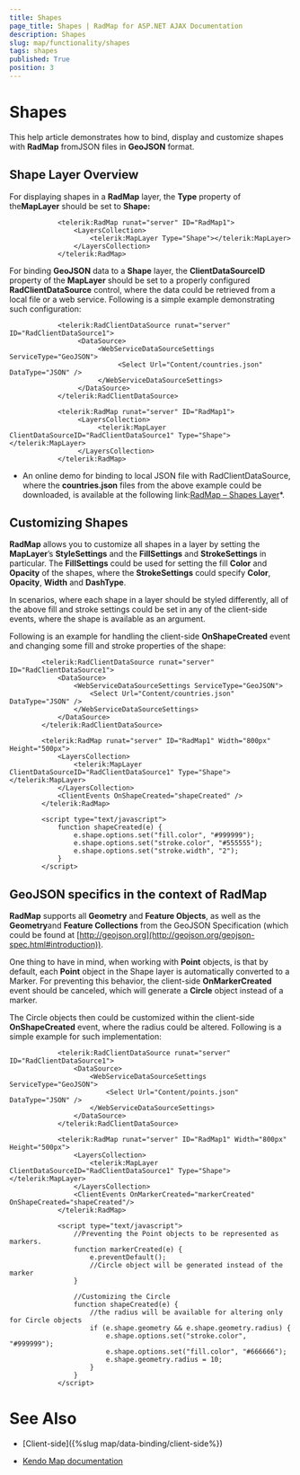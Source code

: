 ```yaml
---
title: Shapes
page_title: Shapes | RadMap for ASP.NET AJAX Documentation
description: Shapes
slug: map/functionality/shapes
tags: shapes
published: True
position: 3
---
```


# Shapes



This help article demonstrates how to bind, display and customize shapes with **RadMap** fromJSON files in **GeoJSON** format.

## Shape Layer Overview

For displaying shapes in a **RadMap** layer, the **Type** property of the**MapLayer** should be set to **Shape:**

````ASPNET
			<telerik:RadMap runat="server" ID="RadMap1">
				<LayersCollection>
					<telerik:MapLayer Type="Shape"></telerik:MapLayer>
				</LayersCollection>
			</telerik:RadMap>
````



For binding **GeoJSON** data to a **Shape** layer, the **ClientDataSourceID**	property of the **MapLayer** should be set to a properly configured **RadClientDataSource**	control, where the data could be retrieved from a local file or a web service.	Following is a simple example demonstrating such configuration:

````ASPNET
			<telerik:RadClientDataSource runat="server" ID="RadClientDataSource1">
			     <DataSource>
			          <WebServiceDataSourceSettings ServiceType="GeoJSON">
			               <Select Url="Content/countries.json" DataType="JSON" />
			          </WebServiceDataSourceSettings>
			     </DataSource>
			</telerik:RadClientDataSource>
			    
			<telerik:RadMap runat="server" ID="RadMap1">
			     <LayersCollection>
			          <telerik:MapLayer ClientDataSourceID="RadClientDataSource1" Type="Shape"></telerik:MapLayer>
			     </LayersCollection>
			</telerik:RadMap>
````



* An online demo for binding to local JSON file with RadClientDataSource, where the **countries.json** files from the	above example could be downloaded, is available at the following link:[RadMap – Shapes Layer](http://demos.telerik.com/aspnet-ajax/Map/Examples/Functionality/shapes-layer/defaultcs.aspx)*.

## Customizing Shapes

**RadMap** allows you to customize all shapes in a layer by setting the **MapLayer**’s **StyleSettings**	and the **FillSettings** and **StrokeSettings** in particular. The **FillSettings** could be used for	setting the fill **Color** and **Opacity** of the shapes, where the **StrokeSettings** could specify	**Color**, **Opacity**, **Width** and **DashType**.

In scenarios, where each shape in a layer should be styled differently, all of the above	fill and stroke settings could be set in any of the client-side events, where the shape is available as an argument.

Following is an example for handling the client-side **OnShapeCreated** event and changing some fill and stroke properties of the shape:

````ASPNET
		<telerik:RadClientDataSource runat="server" ID="RadClientDataSource1">
			<DataSource>
				<WebServiceDataSourceSettings ServiceType="GeoJSON">
					<Select Url="Content/countries.json" DataType="JSON" />
				</WebServiceDataSourceSettings>
			</DataSource>
		</telerik:RadClientDataSource>
		
		<telerik:RadMap runat="server" ID="RadMap1" Width="800px" Height="500px">
			<LayersCollection>
				<telerik:MapLayer ClientDataSourceID="RadClientDataSource1" Type="Shape"></telerik:MapLayer>
			</LayersCollection>
			<ClientEvents OnShapeCreated="shapeCreated" />
		</telerik:RadMap>
		
		<script type="text/javascript">
			function shapeCreated(e) {
				e.shape.options.set("fill.color", "#999999");
				e.shape.options.set("stroke.color", "#555555");
				e.shape.options.set("stroke.width", "2");
			}
		</script>
````



## GeoJSON specifics in the context of RadMap

**RadMap** supports all **Geometry** and **Feature Objects**, as well as the **Geometry**and **Feature Collections** from the GeoJSON Specification (which could be found at	[http://geojson.org](http://geojson.org/geojson-spec.html#introduction)).

One thing to have in mind, when working with **Point** objects, is that by default, each **Point** object in the Shape	layer is automatically converted to a Marker. For preventing this behavior, the client-side **OnMarkerCreated**	event should be canceled, which will generate a **Circle** object instead of a marker.

The Circle objects then could be customized within the client-side **OnShapeCreated** event, where the radius could be altered.	Following is a simple example for such implementation:

````ASPNET
			<telerik:RadClientDataSource runat="server" ID="RadClientDataSource1">
				<DataSource>
					<WebServiceDataSourceSettings ServiceType="GeoJSON">
						<Select Url="Content/points.json" DataType="JSON" />
					</WebServiceDataSourceSettings>
				</DataSource>
			</telerik:RadClientDataSource>
	
			<telerik:RadMap runat="server" ID="RadMap1" Width="800px" Height="500px">
				<LayersCollection>
					<telerik:MapLayer ClientDataSourceID="RadClientDataSource1" Type="Shape"></telerik:MapLayer>
				</LayersCollection>
				<ClientEvents OnMarkerCreated="markerCreated" OnShapeCreated="shapeCreated"/>
			</telerik:RadMap>
	
			<script type="text/javascript">
				//Preventing the Point objects to be represented as markers.
				function markerCreated(e) {
					e.preventDefault();
					//Circle object will be generated instead of the marker
				}
	
				//Customizing the Circle
				function shapeCreated(e) {
					//the radius will be available for altering only for Circle objects
					if (e.shape.geometry && e.shape.geometry.radius) {
						e.shape.options.set("stroke.color", "#999999");
						e.shape.options.set("fill.color", "#666666");
						e.shape.geometry.radius = 10;
					}
				}
			</script>
````



# See Also

 * [Client-side]({%slug map/data-binding/client-side%})

 * [Kendo Map documentation](http://docs.telerik.com/kendo-ui/api/dataviz/map)
